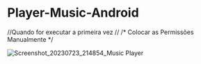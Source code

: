 # Player-Music-Android

//Quando for executar a primeira vez //
/* Colocar as Permissões Manualmente */


![Screenshot_20230723_214854_Music Player](https://github.com/K4bbalah/Player-Music-Android/assets/97350510/2d06a10a-a5b3-40e4-b9bb-a359d328919a)
